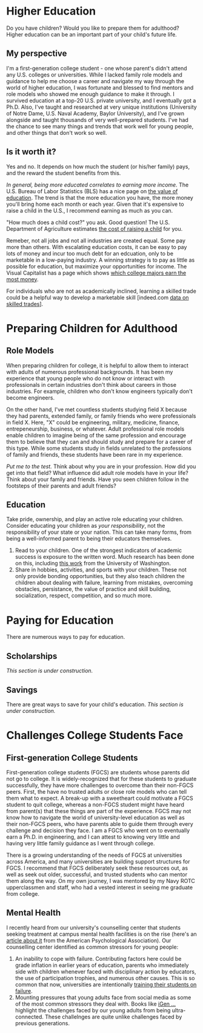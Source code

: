 # Higher Education

Do you have children? Would you like to prepare them for adulthood? Higher education can be an important part of your child's future life.

## My perspective
I'm a first-generation college student - one whose parent's didn't attend any U.S. colleges or universities. While I lacked family role models and guidance to help me choose a career and navigate my way through the world of higher education, I was fortunate and blessed to find mentors and role models who showed me enough guidance to make it through. I survived education at a top-20 U.S. private university, and I eventually got a Ph.D. Also, I've taught and researched at very unique institutions (University of Notre Dame, U.S. Naval Academy, Baylor University), and I've grown alongside and taught thousands of very well-prepared students. I've had the chance to see many things and trends that work well for young people, and other things that don't work so well.

## Is it worth it?
Yes and no. It depends on how much the student (or his/her family) pays, and the reward the student benefits from this.

*In general, being more educated correlates to earning more income.* The U.S. Bureau of Labor Statistics (BLS) has a nice page on [the value of education](https://www.bls.gov/careeroutlook/2018/data-on-display/education-pays.htm). The trend is that the more education you have, the more money you'll bring home each month or each year. Given that it's expensive to raise a child in the U.S., I recommend earning as much as you can.

"How much does a child cost?" you ask. Good question! The U.S. Department of Agriculture estimates [the cost of raising a child](https://www.usda.gov/media/blog/2017/01/13/cost-raising-child) for you.

Remeber, not all jobs and not all industries are created equal. Some pay more than others. With escalating education costs, it can be easy to pay lots of money and incur too much debt for an edcuation, only to be marketable in a low-paying industry. A winning strategy is to pay as little as possible for education, but maximize your opportunities for income. The Visual Capitalist has a page which shows [which college majors earn the most money](https://www.visualcapitalist.com/visualizing-salaries-college-degrees/).

For individuals who are not as academically inclined, learning a skilled trade could be a helpful way to develop a marketable skill [indeed.com [data on skilled trades](https://www.indeed.com/cmp/Skilled-Trades/salaries)].


# Preparing Children for Adulthood

## Role Models
When preparing children for college, it is helpful to allow them to interact with adults of numerous professional backgrounds. It has been my experience that young people who do not know or interact with professionals in certain industries don't think about careers in those industries. For example, children who don't know engineers typically don't become engineers.

On the other hand, I've met countless students studying field X because they had parents, extended family, or family friends who were professionals in field X. Here, "X" could be engineering, military, medicine, finance, entrepeneurship, business, or whatever. Adult professional role models enable children to imagine being of the same profession and encourage them to believe that they can and should study and prepare for a career of this type. While some students study in fields unrelated to the professions of family and friends, these students have been rare in my experience.

*Put me to the test.* Think about why you are in your profession. How did you get into that field? What influence did adult role models have in your life? Think about your family and friends. Have you seen children follow in the footsteps of their parents and adult friends?

## Education
Take pride, ownership, and play an active role educating your children. Consider educating your children as *your responsibility*, not the responsibility of your state or your nation.  This can take many forms, from being a well-informed parent to being their educators themselves.

1. Read to your children. One of the strongest indicators of academic success is exposure to the written word. Much research has been done on this, including [this work](https://www.washington.edu/news/2017/08/28/how-reading-and-writing-with-your-child-boost-more-than-just-literacy/) from the University of Washington.
2. Share in hobbies, activities, and sports with your children. These not only provide bonding opportunities, but they also teach children the children about dealing with failure, learning from mistakes, overcoming obstacles, persistance, the value of practice and skill building, socialization, respect, competition, and so much more.


# Paying for Education
There are numerous ways to pay for education.

## Scholarships
*This section is under construction.*

## Savings
There are great ways to save for your child's education. *This section is under construction.*


# Challenges College Students Face

## First-generation College Students
First-generation college students (FGCS) are students whose parents did not go to college. It is widely-recognized that for these students to graduate successfully, they have more challenges to overcome than their non-FGCS peers.  First, the have no trusted adults or close role models who can tell them what to expect. A break-up with a sweetheart could motivate a FGCS student to quit college, whereas a non-FGCS student might have heard from parent(s) that these things are part of the experience. FGCS may not know how to navigate the world of university-level education as well as their non-FGCS peers, who have parents able to guide them through every challenge and decision they face. I am a FGCS who went on to eventually earn a Ph.D. in engineering, and I can attest to knowing very little and having very little family guidance as I went through college.

There is a growing understanding of the needs of FGCS at universities across America, and many universities are building support structures for FGCS. I recommend that FGCS deliberately seek these resources out, as well as seek out older, successful, and trusted students who can mentor them along the way. On my own journey, I was mentored by my Navy ROTC upperclassmen and staff, who had a vested interest in seeing me graduate from college.

## Mental Health
I recently heard from our university's counselling center that students seeking treatment at campus mental health facilities is on the rise (here's an [article about it](https://www.apa.org/advocacy/higher-education/mental-health/) from the American Psychological Association). Our counselling center identified as common stressors for young people:
1. An inability to cope with failure. Contributing factors here could be grade inflation in earlier years of education, parents who immediately side with children whenever faced with disciplinary action by educators, the use of participation trophies, and numerous other causes. This is so common that now, universities are intentionally [training their students on failure](https://www.wsj.com/articles/failure-101-colleges-teach-students-how-to-cope-with-setbacks-11545129000).
2. Mounting pressures that young adults face from social media as some of the most common stressors they deal with. Books like [iGen ...](http://www.jeantwenge.com/igen-book-by-dr-jean-twenge/) highlight the challenges faced by our young adults from being ultra-connected. These challelnges are quite unlike challenges faced by previous generations. 
